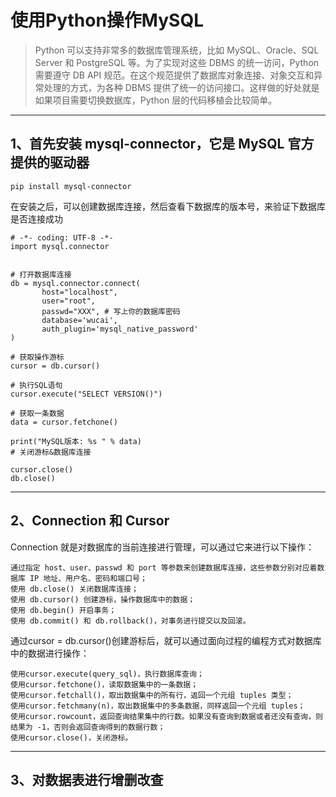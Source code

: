 # 使用Python操作MySQL
> Python 可以支持非常多的数据库管理系统，比如 MySQL、Oracle、SQL Server 和 PostgreSQL 等。为了实现对这些 DBMS 的统一访问，Python 需要遵守 DB API 规范。在这个规范提供了数据库对象连接、对象交互和异常处理的方式，为各种 DBMS 提供了统一的访问接口。这样做的好处就是如果项目需要切换数据库，Python 层的代码移植会比较简单。
---


## 1、首先安装 mysql-connector，它是 MySQL 官方提供的驱动器
```
pip install mysql-connector
```

在安装之后，可以创建数据库连接，然后查看下数据库的版本号，来验证下数据库是否连接成功
```
# -*- coding: UTF-8 -*-
import mysql.connector


# 打开数据库连接
db = mysql.connector.connect(
       host="localhost",
       user="root",
       passwd="XXX", # 写上你的数据库密码
       database='wucai', 
       auth_plugin='mysql_native_password'
)

# 获取操作游标 
cursor = db.cursor()

# 执行SQL语句
cursor.execute("SELECT VERSION()")

# 获取一条数据
data = cursor.fetchone()

print("MySQL版本: %s " % data)
# 关闭游标&数据库连接

cursor.close()
db.close()
```
---


## 2、Connection 和 Cursor

Connection 就是对数据库的当前连接进行管理，可以通过它来进行以下操作：
```
通过指定 host、user、passwd 和 port 等参数来创建数据库连接，这些参数分别对应着数据库 IP 地址、用户名、密码和端口号；
使用 db.close() 关闭数据库连接；
使用 db.cursor() 创建游标，操作数据库中的数据；
使用 db.begin() 开启事务；
使用 db.commit() 和 db.rollback()，对事务进行提交以及回滚。
```

通过cursor = db.cursor()创建游标后，就可以通过面向过程的编程方式对数据库中的数据进行操作：
```
使用cursor.execute(query_sql)，执行数据库查询；
使用cursor.fetchone()，读取数据集中的一条数据；
使用cursor.fetchall()，取出数据集中的所有行，返回一个元组 tuples 类型；
使用cursor.fetchmany(n)，取出数据集中的多条数据，同样返回一个元组 tuples；
使用cursor.rowcount，返回查询结果集中的行数。如果没有查询到数据或者还没有查询，则结果为 -1，否则会返回查询得到的数据行数；
使用cursor.close()，关闭游标。
```
---


## 3、对数据表进行增删改查

